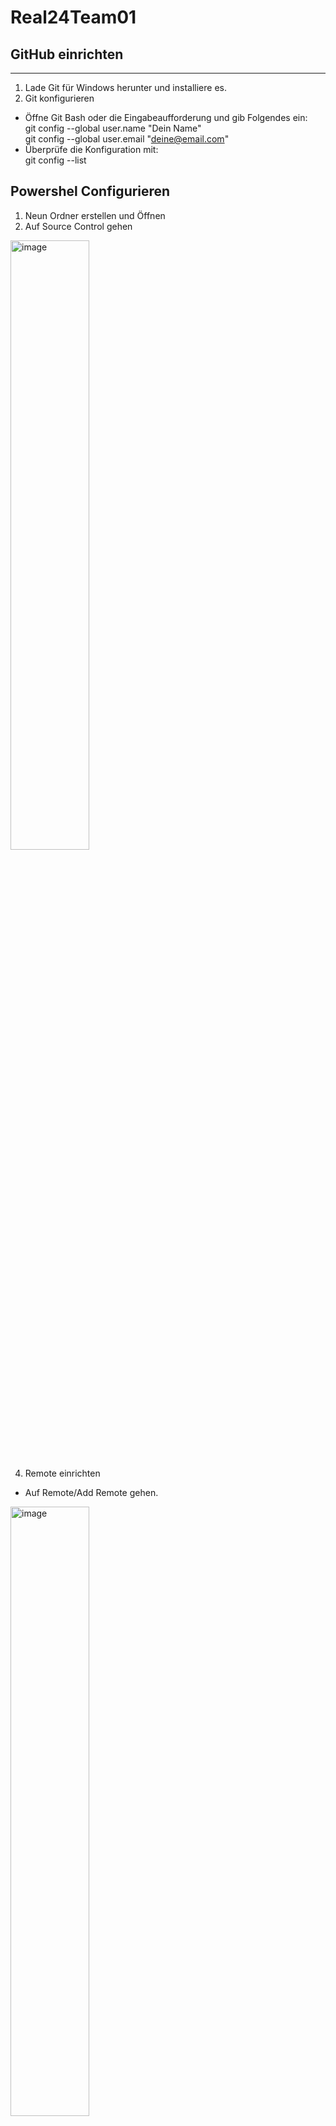# Real24Team01
## GitHub einrichten
---
1. Lade Git für Windows herunter und installiere es.
2. Git konfigurieren  
- Öffne Git Bash oder die Eingabeaufforderung und gib Folgendes ein:  
git config --global user.name "Dein Name"  
git config --global user.email "deine@email.com"  
- Überprüfe die Konfiguration mit:  
git config --list
## Powershel Configurieren
1. Neun Ordner erstellen und Öffnen
2. Auf Source Control gehen
<img src="https://github.com/user-attachments/assets/ab44d7bd-76c3-478a-a3f8-c7cbf26464dd" alt="image" style="width:50%; height:auto;">

4. Remote einrichten  
- Auf Remote/Add Remote gehen.  
<img src="https://github.com/user-attachments/assets/426b066c-251d-4731-94b6-69b60e20bda4" alt="image" style="width:50%; height:auto;">

- Auf Add remote frome Github gehen.  
- Freigegebenen Ordner auswählen  
- Beliebigen Remote Name eingeben  
- Auf den Folgenen abschnitt Klicken und den Remote auswählen  
<img src="https://github.com/user-attachments/assets/e0d8e7c4-201b-4f47-a223-749a45855ad7" alt="image" style="width:50%; height:auto;">

- Dan refresh und anschliessend Commit auswählen  
<img src="https://github.com/user-attachments/assets/3da7c544-ecfd-4612-85ae-8c482a8d015b" alt="image" style="width:50%; height:auto;">  

## Virtuelle Umgebung venv erstellen/aktualisieren
---
### Neu erstellen
1. Projekt klonen
2. In Visual Studio Verzeichnis auswählen
3. Im Terminal folgende Eingaben machen
```
python -m venv venv
```
```
venv/Scripts/activate
```
```
pip install -r requirements.txt
```

### Aktuallisieren nachdem neue Bibliothek installiert wurde
1. Im Terminal folgende Eingabe machen
```
pip freeze > requirements.txt
```
3. Auf Github laden
4. Danach müssen die anderen Benutzer die venv aktualisieren
```
venv/Scripts/activate
```
```
pip install -r requirements.txt
```

# MkDocs installieren
---
## Use ov MkDocs


- If MkDocs is installed inside a **virtual environment**, activate it first:
```Powershel
venv\Scripts\Activate
```
- Then Rund
```Powershel
mkdocs serve
```
## Installation
---
### Make a new respository
- Go to Github and Create a new respository. Name it. Chose **.gitignare template Python**  and **GNU General Public Licences v3.0**. Then create it.
### Cloce the respository
- copie **SHH** Url
- Open Terminal
```
git clone 'URL'
```
- go into the generatet folder
```
cd 'Projekt Name'
```
- create the venv enviorment
```
python -m venv venv
```
- activate venv
```
venv\Scripts\Activate
```
### Instal MkDocscode .
```
pip install mkdocs-material
```
### Visual studio code
- open visual studio code
```
code .
```
### Create MkDocs
- create mkDocs folder
```
mkdocs new .
```
- If MkDocs is installed inside a **virtual environment**, activate it first:
```Powershel
venv\Scripts\Activate
```
- Then Rund
```Powershel
mkdocs serve
```
#### Chanche the Yaml file
- See this yaml file
## Debugging
---
### OSError: no library called "cairo-2" was found
##### **Option 1: Installiere Cairo über MSYS2 (empfohlen)**

1. Lade **MSYS2** von der offiziellen Seite herunter:  
    👉 [https://www.msys2.org/](https://www.msys2.org/)
2. Installiere MSYS2 und öffne die **MSYS2 MinGW 64-bit Shell**.
3. Führe folgenden Befehl aus:
```
pacman -S mingw-w64-x86_64-cairo
```
**Füge den Cairo-Ordner zu den Umgebungsvariablen hinzu**:

- Kontrolliere ob der Cairo-Installationsordner existiert. (`C:\msys64\mingw64\bin`).
- Win+R
```
SystemPropertiesAdvanced
```
- Wähle unter **"User variables 'user'"** die **"Path"**-Variable und klicke auf **Bearbeiten**.
- Klicke auf **Neu** und füge den Pfad hinzu:
```
C:\msys64\mingw64\bin
```
- Kontrolliere ob Cairo funktioniert
```
where cairo.dll
```
- Wenn Datei gefunden -> Io
